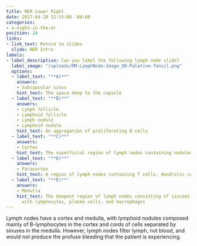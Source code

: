 ```yaml
---
title: NER Lower Right
date: 2017-04-18 12:33:00 -04:00
categories:
- a-night-in-the-er
position: 24
links:
- link_text: Return to slides
  slide: NER Intro
labels:
- label_description: Can you label the following lymph node slide?
  label_image: "/uploads/MM-LymphNode-Image_ER-Palatine-Tonsil.png"
  options:
  - label_text: "**A)**"
    answers:
    - Subcapsular sinus
    hint_text: The space deep to the capsule
  - label_text: "**B)**"
    answers:
    - Lymph follicle
    - Lymphoid follicle
    - Lymph nodule
    - Lymphoid nodule
    hint_text: An aggregation of proliferating B cells
  - label_text: "**C)**"
    answers:
    - Cortex
    hint_text: The superficial region of lymph nodes containing nodules of B cells
  - label_text: "**D)**"
    answers:
    - Paracortex
    hint_text: A region of lymph nodes containing T cells, dendritic cells, and HEVs
  - label_text: "**E)**"
    answers:
    - Medulla
    hint_text: The deepest region of lymph nodes consisting of sinuses and cords packed
      with lymphocytes, plasma cells, and macrophages
---
```


Lymph nodes have a cortex and medulla, with lymphoid nodules composed mainly of B-lymphocytes in the cortex and cords of cells separated by sinuses in the medulla. However, lymph nodes filter lymph, not blood, and would not produce the profuse bleeding that the patient is experiencing.